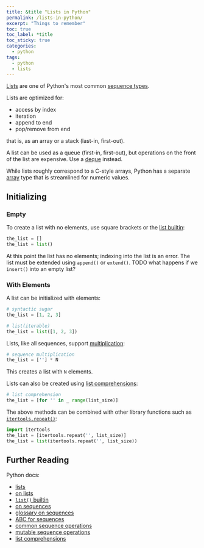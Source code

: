 ```yaml
---
title: &title "Lists in Python"
permalink: /lists-in-python/
excerpt: "Things to remember"
toc: true
toc_label: *title
toc_sticky: true
categories:
  - python
tags:
  - python
  - lists
---
```


[Lists](https://docs.python.org/3/tutorial/datastructures.html#more-on-lists) are one of Python's most common [sequence types](https://docs.python.org/3/library/stdtypes.html#sequence-types-list-tuple-range).

Lists are optimized for:

  * access by index
  * iteration
  * append to end
  * pop/remove from end

that is, as an array or a stack (last-in, first-out).

A list can be used as a queue (first-in, first-out),
but operations on the front of the list are expensive.
Use a [deque](https://docs.python.org/3/library/collections.html#collections.deque) instead.

While lists roughly correspond to a C-style arrays,
Python has a separate [array](https://docs.python.org/3/library/array.html) type that is streamlined for numeric values.


## Initializing

### Empty

To create a list with no elements, use square brackets or the [list builtin](https://docs.python.org/3/library/functions.html#func-list):

```py
the_list = []
the_list = list()
```

At this point the list has no elements; indexing into the list is an error.
The list must be extended using `append()` or `extend()`.
TODO what happens if we `insert()` into an empty list?


### With Elements

A list can be initialized with elements:

```py
# syntactic sugar
the_list = [1, 2, 3]

# list(iterable)
the_list = list([1, 2, 3])
```

Lists, like all sequences, support [multiplication](https://docs.python.org/3/library/stdtypes.html#typesseq-common):

```py
# sequence multiplication
the_list = [''] * N
```

This creates a list with `N` elements.

Lists can also be created using [list comprehensions](https://docs.python.org/3/tutorial/datastructures.html#list-comprehensions):

```py
# list comprehension
the_list = [for '' in _ range(list_size)]
```

The above methods can be combined with other library functions such as
[`itertools.repeat()`](https://docs.python.org/3/library/itertools.html#itertools.repeat):

```py
import itertools
the_list = [itertools.repeat('', list_size)]
the_list = list(itertools.repeat('', list_size))
```


## Further Reading

Python docs:

  * [lists](https://docs.python.org/3/tutorial/datastructures.html)
  * [on lists](https://docs.python.org/3/library/stdtypes.html#list)
  * [`list()` builtin](https://docs.python.org/3/library/functions.html#func-list)
  * [on sequences](https://docs.python.org/3/library/stdtypes.html#sequence-types-list-tuple-range)
  * [glossary on sequences](https://docs.python.org/3/glossary.html#term-sequence)
  * [ABC for sequences](https://docs.python.org/3/library/collections.abc.html#collections.abc.Sequence)
  * [common sequence operations](https://docs.python.org/3/library/stdtypes.html#typesseq-common)
  * [mutable sequence operations](https://docs.python.org/3/library/stdtypes.html#typesseq-mutable)
  * [list comprehensions](https://docs.python.org/3/tutorial/datastructures.html#list-comprehensions)
